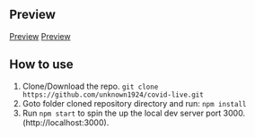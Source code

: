 ## Preview
[Preview](https://imgur.com/p7NbJLe)
[Preview](https://imgur.com/kzO4D5s)

## How to use
1. Clone/Download the repo.
    ```git clone https://github.com/unknown1924/covid-live.git```
2. Goto folder cloned repository directory and run:
    ``` npm install ```
3. Run ```npm start``` to spin the up the local dev server port 3000.(http://localhost:3000).

